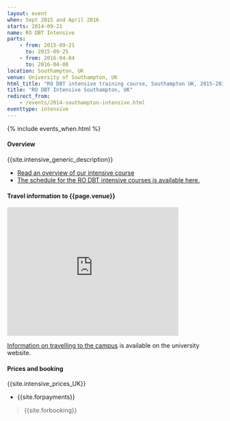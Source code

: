 ```yaml
---
layout: event
when: Sept 2015 and April 2016
starts: 2014-09-21
name: RO DBT Intensive
parts:
    - from: 2015-09-21
      to: 2015-09-25
    - from: 2016-04-04
      to: 2016-04-08
location: Southampton, UK
venue: University of Southampton, UK
html_title: "RO DBT intensive training course, Southampton UK, 2015-2016"
title: "RO DBT Intensive Southampton, UK"
redirect_from:
    - /events/2014-southampton-intensive.html
eventtype: intensive
---
```



{% include events_when.html %}


#### Overview

{{site.intensive_generic_description}}

- [Read an overview of our intensive course](/training/intensive.html)
- [The schedule for the RO DBT intensive courses is available here.](/training/intensive/timetable.html)



#### Travel information to {{page.venue}}


<iframe src="https://www.google.com/maps/embed?pb=!1m18!1m12!1m3!1d2514.349890900796!2d-1.3966380000000034!3d50.93574199999999!2m3!1f0!2f0!3f0!3m2!1i1024!2i768!4f13.1!3m3!1m2!1s0x487473f58304cebf%3A0x50cabc792a027365!2sUniversity+of+Southampton+Highfield+Campus!5e0!3m2!1sen!2suk!4v1408541711026" width="400" height="300" frameborder="0" style="border:0"></iframe>

[Information on travelling to the campus](http://www.southampton.ac.uk/visitus/campuses/highfield.html) is available on the university website.


#### Prices and booking

{{site.intensive_prices_UK}}
- {{site.forpayments}}

> {{site.forbooking}}






